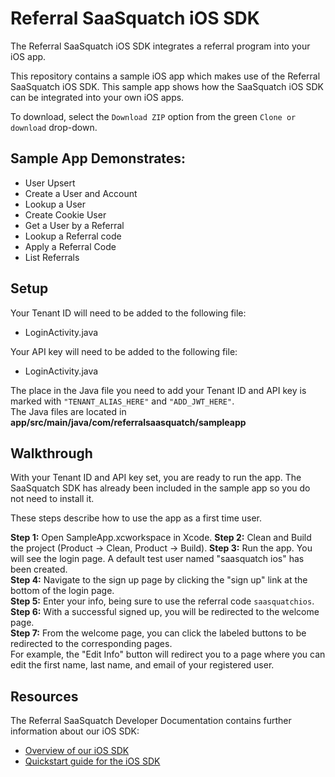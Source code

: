 Referral SaaSquatch iOS SDK
==========================================
The Referral SaaSquatch iOS SDK integrates a referral program into your iOS app.

This repository contains a sample iOS app which makes use of the Referral SaaSquatch iOS SDK. This sample app shows how the SaaSquatch iOS SDK can be integrated into your own iOS apps.      

To download, select the `Download ZIP` option from the green `Clone or download` drop-down.


Sample App Demonstrates:
--------------------------
* User Upsert
* Create a User and Account
* Lookup a User
* Create Cookie User
* Get a User by a Referral
* Lookup a Referral code
* Apply a Referral Code
* List Referrals

Setup
-----
Your Tenant ID will need to be added to the following file:
* LoginActivity.java

Your API key will need to be added to the following file:
* LoginActivity.java

The place in the Java file you need to add your Tenant ID and API key is marked with `"TENANT_ALIAS_HERE"` and `"ADD_JWT_HERE"`.  
The Java files are located in **app/src/main/java/com/referralsaasquatch/sampleapp**

Walkthrough
-----------
With your Tenant ID and API key set, you are ready to run the app. The SaaSquatch SDK has already been included in the sample app so you do not need to install it.


These steps describe how to use the app as a first time user.

**Step 1:** Open SampleApp.xcworkspace in Xcode. 
**Step 2:** Clean and Build the project (Product -> Clean, Product -> Build). 
**Step 3:** Run the app. You will see the login page. A default test user named "saasquatch ios" has been created.  
**Step 4:** Navigate to the sign up page by clicking the "sign up" link at the bottom of the login page.  
**Step 5:** Enter your info, being sure to use the referral code `saasquatchios`.  
**Step 6:** With a successful signed up, you will be redirected to the welcome page.  
**Step 7:** From the welcome page, you can click the labeled buttons to be redirected to the corresponding pages.   
For example, the "Edit Info" button will redirect you to a page where you can edit the first name, last name, and email of your registered user.         

Resources
---------

The Referral SaaSquatch Developer Documentation contains further information about our iOS SDK:

* [Overview of our iOS SDK](https://docs.referralsaasquatch.com/mobile/ios/)
* [Quickstart guide for the iOS SDK](https://docs.referralsaasquatch.com/mobile/ios/quickstart/)
